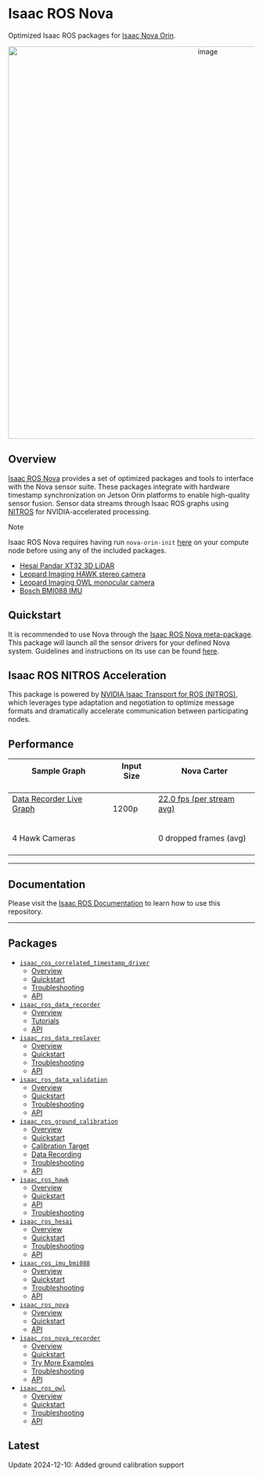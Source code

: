# Isaac ROS Nova

Optimized Isaac ROS packages for [Isaac Nova Orin](https://developer.nvidia.com/isaac/nova-orin).

<div align="center"><a class="reference internal image-reference" href="https://media.githubusercontent.com/media/NVIDIA-ISAAC-ROS/.github/main/resources/isaac_ros_docs/repositories_and_packages/isaac_ros_nova/Nova_Carter_Isaac_KV_540p_01_v002_DM.png/"><img alt="image" src="https://media.githubusercontent.com/media/NVIDIA-ISAAC-ROS/.github/main/resources/isaac_ros_docs/repositories_and_packages/isaac_ros_nova/Nova_Carter_Isaac_KV_540p_01_v002_DM.png/" width="800px"/></a></div>

## Overview

[Isaac ROS Nova](https://github.com/NVIDIA-ISAAC-ROS/isaac_ros_nova) provides a set of optimized packages and tools to interface with the Nova sensor suite.
These packages integrate with hardware timestamp synchronization on Jetson Orin platforms to enable high-quality sensor fusion.
Sensor data streams through Isaac ROS graphs using [NITROS](https://nvidia-isaac-ros.github.io/concepts/nitros/index.html) for NVIDIA-accelerated processing.

> [!Note]
> Isaac ROS Nova requires having run `nova-orin-init` [here](https://nvidia-isaac-ros.github.io/nova/nova_init/index.html#install) on your compute node before using any of the included packages.
* [Hesai Pandar XT32 3D LiDAR](https://www.hesaitech.com/product/xt32/)
* [Leopard Imaging HAWK stereo camera](https://leopardimaging.com/leopard-imaging-hawk-stereo-camera/)
* [Leopard Imaging OWL monocular camera](https://leopardimaging.com/product/automotive-cameras/cameras-by-interface/maxim-gmsl-2-cameras/li-ar0234cs-gmsl2-owl/li-ar0234cs-gmsl2-owl/)
* [Bosch BMI088 IMU](https://www.bosch-sensortec.com/products/motion-sensors/imus/bmi088/)

## Quickstart

It is recommended to use Nova through the [Isaac ROS Nova meta-package](https://github.com/NVIDIA-ISAAC-ROS/isaac_ros_nova/blob/main/isaac_ros_nova). This package will launch all the sensor drivers for your defined Nova system. Guidelines and instructions on its use can be found [here](https://nvidia-isaac-ros.github.io/repositories_and_packages/isaac_ros_nova/isaac_ros_nova/index.html).

## Isaac ROS NITROS Acceleration

This package is powered by [NVIDIA Isaac Transport for ROS (NITROS)](https://developer.nvidia.com/blog/improve-perception-performance-for-ros-2-applications-with-nvidia-isaac-transport-for-ros/), which leverages type adaptation and negotiation to optimize message formats and dramatically accelerate communication between participating nodes.

## Performance

| Sample Graph<br/><br/>                                                                                                                                                                                                           | Input Size<br/><br/>      | Nova Carter<br/><br/>                                                                                                                                                                                     |
|----------------------------------------------------------------------------------------------------------------------------------------------------------------------------------------------------------------------------------|---------------------------|-----------------------------------------------------------------------------------------------------------------------------------------------------------------------------------------------------------|
| [Data Recorder Live Graph](https://github.com/NVIDIA-ISAAC-ROS/isaac_ros_benchmark/blob/main/benchmarks/isaac_ros_data_recorder_nova_benchmark/scripts/isaac_ros_data_recorder_4_hawk.py)<br/><br/><br/>4 Hawk Cameras<br/><br/> | 1200p<br/><br/><br/><br/> | [22.0 fps (per stream avg)](https://github.com/NVIDIA-ISAAC-ROS/isaac_ros_benchmark/blob/main/results/isaac_ros_data_recorder_4_hawk-carter-v2.4-jp6.json)<br/><br/><br/>0 dropped frames (avg)<br/><br/> |

---

## Documentation

Please visit the [Isaac ROS Documentation](https://nvidia-isaac-ros.github.io/repositories_and_packages/isaac_ros_nova/index.html) to learn how to use this repository.

---

## Packages

* [`isaac_ros_correlated_timestamp_driver`](https://nvidia-isaac-ros.github.io/repositories_and_packages/isaac_ros_nova/isaac_ros_correlated_timestamp_driver/index.html)
  * [Overview](https://nvidia-isaac-ros.github.io/repositories_and_packages/isaac_ros_nova/isaac_ros_correlated_timestamp_driver/index.html#overview)
  * [Quickstart](https://nvidia-isaac-ros.github.io/repositories_and_packages/isaac_ros_nova/isaac_ros_correlated_timestamp_driver/index.html#quickstart)
  * [Troubleshooting](https://nvidia-isaac-ros.github.io/repositories_and_packages/isaac_ros_nova/isaac_ros_correlated_timestamp_driver/index.html#troubleshooting)
  * [API](https://nvidia-isaac-ros.github.io/repositories_and_packages/isaac_ros_nova/isaac_ros_correlated_timestamp_driver/index.html#api)
* [`isaac_ros_data_recorder`](https://nvidia-isaac-ros.github.io/repositories_and_packages/isaac_ros_nova/isaac_ros_data_recorder/index.html)
  * [Overview](https://nvidia-isaac-ros.github.io/repositories_and_packages/isaac_ros_nova/isaac_ros_data_recorder/index.html#overview)
  * [Tutorials](https://nvidia-isaac-ros.github.io/repositories_and_packages/isaac_ros_nova/isaac_ros_data_recorder/index.html#tutorials)
  * [API](https://nvidia-isaac-ros.github.io/repositories_and_packages/isaac_ros_nova/isaac_ros_data_recorder/index.html#api)
* [`isaac_ros_data_replayer`](https://nvidia-isaac-ros.github.io/repositories_and_packages/isaac_ros_nova/isaac_ros_data_replayer/index.html)
  * [Overview](https://nvidia-isaac-ros.github.io/repositories_and_packages/isaac_ros_nova/isaac_ros_data_replayer/index.html#overview)
  * [Quickstart](https://nvidia-isaac-ros.github.io/repositories_and_packages/isaac_ros_nova/isaac_ros_data_replayer/index.html#quickstart)
  * [Troubleshooting](https://nvidia-isaac-ros.github.io/repositories_and_packages/isaac_ros_nova/isaac_ros_data_replayer/index.html#troubleshooting)
  * [API](https://nvidia-isaac-ros.github.io/repositories_and_packages/isaac_ros_nova/isaac_ros_data_replayer/index.html#api)
* [`isaac_ros_data_validation`](https://nvidia-isaac-ros.github.io/repositories_and_packages/isaac_ros_nova/isaac_ros_data_validation/index.html)
  * [Overview](https://nvidia-isaac-ros.github.io/repositories_and_packages/isaac_ros_nova/isaac_ros_data_validation/index.html#overview)
  * [Quickstart](https://nvidia-isaac-ros.github.io/repositories_and_packages/isaac_ros_nova/isaac_ros_data_validation/index.html#quickstart)
  * [Troubleshooting](https://nvidia-isaac-ros.github.io/repositories_and_packages/isaac_ros_nova/isaac_ros_data_validation/index.html#troubleshooting)
  * [API](https://nvidia-isaac-ros.github.io/repositories_and_packages/isaac_ros_nova/isaac_ros_data_validation/index.html#api)
* [`isaac_ros_ground_calibration`](https://nvidia-isaac-ros.github.io/repositories_and_packages/isaac_ros_nova/isaac_ros_ground_calibration/index.html)
  * [Overview](https://nvidia-isaac-ros.github.io/repositories_and_packages/isaac_ros_nova/isaac_ros_ground_calibration/index.html#overview)
  * [Quickstart](https://nvidia-isaac-ros.github.io/repositories_and_packages/isaac_ros_nova/isaac_ros_ground_calibration/index.html#quickstart)
  * [Calibration Target](https://nvidia-isaac-ros.github.io/repositories_and_packages/isaac_ros_nova/isaac_ros_ground_calibration/index.html#calibration-target)
  * [Data Recording](https://nvidia-isaac-ros.github.io/repositories_and_packages/isaac_ros_nova/isaac_ros_ground_calibration/index.html#data-recording)
  * [Troubleshooting](https://nvidia-isaac-ros.github.io/repositories_and_packages/isaac_ros_nova/isaac_ros_ground_calibration/index.html#troubleshooting)
  * [API](https://nvidia-isaac-ros.github.io/repositories_and_packages/isaac_ros_nova/isaac_ros_ground_calibration/index.html#api)
* [`isaac_ros_hawk`](https://nvidia-isaac-ros.github.io/repositories_and_packages/isaac_ros_nova/isaac_ros_hawk/index.html)
  * [Overview](https://nvidia-isaac-ros.github.io/repositories_and_packages/isaac_ros_nova/isaac_ros_hawk/index.html#overview)
  * [Quickstart](https://nvidia-isaac-ros.github.io/repositories_and_packages/isaac_ros_nova/isaac_ros_hawk/index.html#quickstart)
  * [API](https://nvidia-isaac-ros.github.io/repositories_and_packages/isaac_ros_nova/isaac_ros_hawk/index.html#api)
  * [Troubleshooting](https://nvidia-isaac-ros.github.io/repositories_and_packages/isaac_ros_nova/isaac_ros_hawk/index.html#troubleshooting)
* [`isaac_ros_hesai`](https://nvidia-isaac-ros.github.io/repositories_and_packages/isaac_ros_nova/isaac_ros_hesai/index.html)
  * [Overview](https://nvidia-isaac-ros.github.io/repositories_and_packages/isaac_ros_nova/isaac_ros_hesai/index.html#overview)
  * [Quickstart](https://nvidia-isaac-ros.github.io/repositories_and_packages/isaac_ros_nova/isaac_ros_hesai/index.html#quickstart)
  * [Troubleshooting](https://nvidia-isaac-ros.github.io/repositories_and_packages/isaac_ros_nova/isaac_ros_hesai/index.html#troubleshooting)
  * [API](https://nvidia-isaac-ros.github.io/repositories_and_packages/isaac_ros_nova/isaac_ros_hesai/index.html#api)
* [`isaac_ros_imu_bmi088`](https://nvidia-isaac-ros.github.io/repositories_and_packages/isaac_ros_nova/isaac_ros_imu_bmi088/index.html)
  * [Overview](https://nvidia-isaac-ros.github.io/repositories_and_packages/isaac_ros_nova/isaac_ros_imu_bmi088/index.html#overview)
  * [Quickstart](https://nvidia-isaac-ros.github.io/repositories_and_packages/isaac_ros_nova/isaac_ros_imu_bmi088/index.html#quickstart)
  * [Troubleshooting](https://nvidia-isaac-ros.github.io/repositories_and_packages/isaac_ros_nova/isaac_ros_imu_bmi088/index.html#troubleshooting)
  * [API](https://nvidia-isaac-ros.github.io/repositories_and_packages/isaac_ros_nova/isaac_ros_imu_bmi088/index.html#api)
* [`isaac_ros_nova`](https://nvidia-isaac-ros.github.io/repositories_and_packages/isaac_ros_nova/isaac_ros_nova/index.html)
  * [Overview](https://nvidia-isaac-ros.github.io/repositories_and_packages/isaac_ros_nova/isaac_ros_nova/index.html#overview)
  * [Quickstart](https://nvidia-isaac-ros.github.io/repositories_and_packages/isaac_ros_nova/isaac_ros_nova/index.html#quickstart)
  * [API](https://nvidia-isaac-ros.github.io/repositories_and_packages/isaac_ros_nova/isaac_ros_nova/index.html#api)
* [`isaac_ros_nova_recorder`](https://nvidia-isaac-ros.github.io/repositories_and_packages/isaac_ros_nova/isaac_ros_nova_recorder/index.html)
  * [Overview](https://nvidia-isaac-ros.github.io/repositories_and_packages/isaac_ros_nova/isaac_ros_nova_recorder/index.html#overview)
  * [Quickstart](https://nvidia-isaac-ros.github.io/repositories_and_packages/isaac_ros_nova/isaac_ros_nova_recorder/index.html#quickstart)
  * [Try More Examples](https://nvidia-isaac-ros.github.io/repositories_and_packages/isaac_ros_nova/isaac_ros_nova_recorder/index.html#try-more-examples)
  * [Troubleshooting](https://nvidia-isaac-ros.github.io/repositories_and_packages/isaac_ros_nova/isaac_ros_nova_recorder/index.html#troubleshooting)
  * [API](https://nvidia-isaac-ros.github.io/repositories_and_packages/isaac_ros_nova/isaac_ros_nova_recorder/index.html#api)
* [`isaac_ros_owl`](https://nvidia-isaac-ros.github.io/repositories_and_packages/isaac_ros_nova/isaac_ros_owl/index.html)
  * [Overview](https://nvidia-isaac-ros.github.io/repositories_and_packages/isaac_ros_nova/isaac_ros_owl/index.html#overview)
  * [Quickstart](https://nvidia-isaac-ros.github.io/repositories_and_packages/isaac_ros_nova/isaac_ros_owl/index.html#quickstart)
  * [Troubleshooting](https://nvidia-isaac-ros.github.io/repositories_and_packages/isaac_ros_nova/isaac_ros_owl/index.html#troubleshooting)
  * [API](https://nvidia-isaac-ros.github.io/repositories_and_packages/isaac_ros_nova/isaac_ros_owl/index.html#api)

## Latest

Update 2024-12-10: Added ground calibration support
